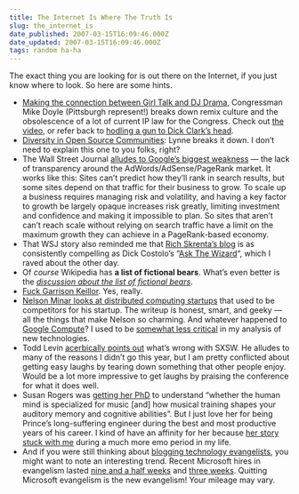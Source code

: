 ```yaml
---
title: The Internet Is Where The Truth Is
slug: the_internet_is
date_published: 2007-03-15T16:09:46.000Z
date_updated: 2007-03-15T16:09:46.000Z
tags: random ha-ha
---
```


The exact thing you are looking for is out there on the Internet, if you just know where to look. So here are some hints.

- [Making the connection between Girl Talk and DJ Drama](http://463.blogs.com/the_463/2007/03/perhaps_the_coo.html), Congressman Mike Doyle (Pittsburgh represent!) breaks down remix culture and the obsolescence of a lot of current IP law for the Congress. Check out [the video](http://splashcastmedia.com/us-rep-defends-mixtapes-and-mashups-on-floor-of-congress), or refer back to [hodling a gun to Dick Clark’s head](http://www.dashes.com/anil/2007/02/20/holding_a_gun_t).
- [Diversity in Open Source Communities](http://osc.gigavox.com/shows/detail1746.html): Lynne breaks it down. I don’t need to explain this one to you folks, right?
- The Wall Street Journal [alludes to Google’s biggest weakness](http://online.wsj.com/public/article/SB117375265591935029-IKQUyS_3o8u4cUtPCqiCO2oV5OE_20080311.html) — the lack of transparency around the AdWords/AdSense/PageRank market. It works like this: Sites can’t predict how they’ll rank in search results, but some sites depend on that traffic for their business to grow. To scale up a business requires managing risk and volatility, and having a key factor to growth be largely opaque increases risk greatly, limiting investment and confidence and making it impossible to plan. So sites that aren’t can’t reach scale without relying on search traffic have a limit on the maximum growth they can achieve in a PageRank-based economy.
- That WSJ story also reminded me that [Rich Skrenta’s blog](http://www.skrenta.com/) is as consistently compelling as Dick Costolo’s “[Ask The Wizard](http://www.burningdoor.com/askthewizard/)“, which I raved about the other day.
- Of *course* Wikipedia has **a list of fictional bears**. What’s even better is the *[discussion about the list of fictional bears](http://en.wikipedia.org/wiki/Talk:List_of_fictional_bears)*.
- [Fuck Garrison Keillor](http://www.thestranger.com/blog/2007/03/fuck_garrison_keillor). Yes, really.
- [Nelson Minar looks at distributed computing startups](http://www.somebits.com/weblog/tech/distributedComputing.html?seemore=y) that used to be competitors for his startup. The writeup is honest, smart, and geeky — all the things that make Nelson so charming. And whatever happened to [Google Compute](http://en.wikipedia.org/wiki/Google_Toolbar#Google_Compute)? I used to be [somewhat less critical](http://www.dashes.com/anil/2002/02/28/google_compute) in my analysis of new technologies.
- Todd Levin [acerbically points out](http://www.themorningnews.org/archives/letters_from_austin/south_by_southbest.php) what’s wrong with SXSW. He alludes to many of the reasons I didn’t go this year, but I am pretty conflicted about getting easy laughs by tearing down something that other people enjoy. Would be a lot more impressive to get laughs by praising the conference for what it does well.
- Susan Rogers was [getting her PhD](http://www.mcgill.ca/reporter/39/02/rogers/) to understand “whether the human mind is specialized for music [and] how musical training shapes your auditory memory and cognitive abilities”. But I just love her for being Prince’s long-suffering engineer during the best and most productive years of his career. I kind of have an affinity for her because [her story stuck with me](http://www.dashes.com/anil/2001/03/11/so_yeah_i_broke) during a much more emo period in my life.
- And if you were still thinking about [blogging technology evangelists](http://www.dashes.com/anil/2007/02/16/about_hiring_bl), you might want to note an interesting trend. Recent Microsoft hires in evangelism lasted [nine and a half weeks](http://cravingideas.blogs.com/backinskinnyjeans/2007/03/912_weeks_leavi_1.html#more) and [three weeks](http://news.com.com/2061-10805_3-6165381.html). Quitting Microsoft evangelism is the new evangelism! Your mileage may vary.
